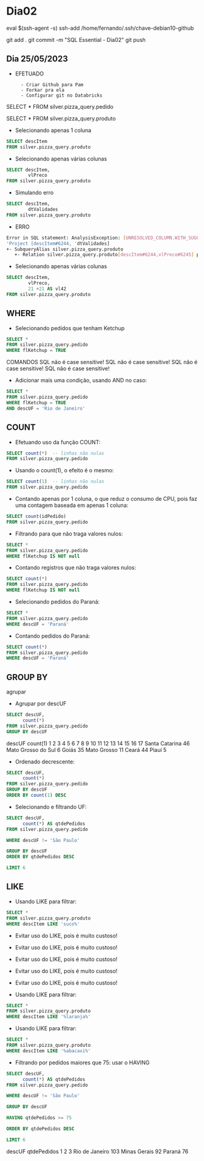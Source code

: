 
# Dia02

eval $(ssh-agent -s)
ssh-add /home/fernando/.ssh/chave-debian10-github

git add .
git commit -m "SQL Essential - Dia02"
git push


## Dia 25/05/2023

- EFETUADO

        - Criar Github para Pam
        - Forkar pra ela
        - Configurar git no Databricks




SELECT * FROM silver.pizza_query.pedido




SELECT * FROM silver.pizza_query.produto



- Selecionando apenas 1 coluna
~~~~SQL
SELECT descItem
FROM silver.pizza_query.produto
~~~~




- Selecionando apenas várias colunas

~~~~SQL
SELECT descItem,
        vlPreco
FROM silver.pizza_query.produto
~~~~




- Simulando erro

~~~~SQL
SELECT descItem,
        dtValidades
FROM silver.pizza_query.produto
~~~~


- ERRO

~~~~BASH
Error in SQL statement: AnalysisException: [UNRESOLVED_COLUMN.WITH_SUGGESTION] A column or function parameter with name `dtValidades` cannot be resolved. Did you mean one of the following? [`silver`.`pizza_query`.`produto`.`descItem`, `silver`.`pizza_query`.`produto`.`vlPreco`].; line 2 pos 8;
'Project [descItem#6244, 'dtValidades]
+- SubqueryAlias silver.pizza_query.produto
   +- Relation silver.pizza_query.produto[descItem#6244,vlPreco#6245] parquet

~~~~








- Selecionando apenas várias colunas

~~~~SQL
SELECT descItem,
        vlPreco,
        21 +21 AS vl42
FROM silver.pizza_query.produto
~~~~









## WHERE

- Selecionando pedidos que tenham Ketchup

~~~~SQL
SELECT *
FROM silver.pizza_query.pedido
WHERE flKetchup = TRUE
~~~~


COMANDOS
SQL não é case sensitive!
SQL não é case sensitive!
SQL não é case sensitive!
SQL não é case sensitive!




- Adicionar mais uma condição, usando AND no caso:

~~~~SQL
SELECT *
FROM silver.pizza_query.pedido
WHERE flKetchup = TRUE
AND descUF = 'Rio de Janeiro'
~~~~






## COUNT

- Efetuando uso da função COUNT:

~~~~SQL
SELECT count(*)  -- linhas não nulas
FROM silver.pizza_query.pedido
~~~~


- Usando o count(1), o efeito é o mesmo:

~~~~SQL
SELECT count(1)  -- linhas não nulas
FROM silver.pizza_query.pedido
~~~~



- Contando apenas por 1 coluna, o que reduz o consumo de CPU, pois faz uma contagem baseada em apenas 1 coluna:

~~~~SQL
SELECT count(idPedido)
FROM silver.pizza_query.pedido
~~~~








- Filtrando para que não traga valores nulos:

~~~~SQL
SELECT *
FROM silver.pizza_query.pedido
WHERE flKetchup IS NOT null
~~~~





- Contando registros que não traga valores nulos:

~~~~SQL
SELECT count(*)
FROM silver.pizza_query.pedido
WHERE flKetchup IS NOT null
~~~~





- Selecionando pedidos do Paraná:

~~~~SQL
SELECT *
FROM silver.pizza_query.pedido
WHERE descUF = 'Paraná'
~~~~



- Contando pedidos do Paraná:

~~~~SQL
SELECT count(*)
FROM silver.pizza_query.pedido
WHERE descUF = 'Paraná'
~~~~








## GROUP BY

agrupar

- Agrupar por descUF

~~~~SQL
SELECT descUF,
      count(*)
FROM silver.pizza_query.pedido
GROUP BY descUF
~~~~


descUF
count(1)
1
2
3
4
5
6
7
8
9
10
11
12
13
14
15
16
17
Santa Catarina
46
Mato Grosso do Sul
6
Goiás
35
Mato Grosso
11
Ceará
44
Piauí
5






- Ordenado decrescente:

~~~~SQL
SELECT descUF,
      count(*)
FROM silver.pizza_query.pedido
GROUP BY descUF
ORDER BY count(1) DESC
~~~~





- Selecionando e filtrando UF:

~~~~SQL
SELECT descUF,
      count(*) AS qtdePedidos
FROM silver.pizza_query.pedido

WHERE descUF != 'São Paulo'

GROUP BY descUF
ORDER BY qtdePedidos DESC

LIMIT 6
~~~~










## LIKE

- Usando LIKE para filtrar:

~~~~SQL
SELECT *
FROM silver.pizza_query.produto
WHERE descItem LIKE 'suco%'
~~~~


- Evitar uso do LIKE, pois é muito custoso!
- Evitar uso do LIKE, pois é muito custoso!
- Evitar uso do LIKE, pois é muito custoso!
- Evitar uso do LIKE, pois é muito custoso!
- Evitar uso do LIKE, pois é muito custoso!



- Usando LIKE para filtrar:

~~~~SQL
SELECT *
FROM silver.pizza_query.produto
WHERE descItem LIKE '%laranja%'
~~~~



- Usando LIKE para filtrar:

~~~~SQL
SELECT *
FROM silver.pizza_query.produto
WHERE descItem LIKE '%abacaxi%'
~~~~








- Filtrando por pedidos maiores que 75:
usar o HAVING

~~~~SQL
SELECT descUF,
      count(*) AS qtdePedidos
FROM silver.pizza_query.pedido

WHERE descUF != 'São Paulo'

GROUP BY descUF

HAVING qtdePedidos >= 75

ORDER BY qtdePedidos DESC

LIMIT 6
~~~~

descUF
qtdePedidos
1
2
3
Rio de Janeiro
103
Minas Gerais
92
Paraná
76



